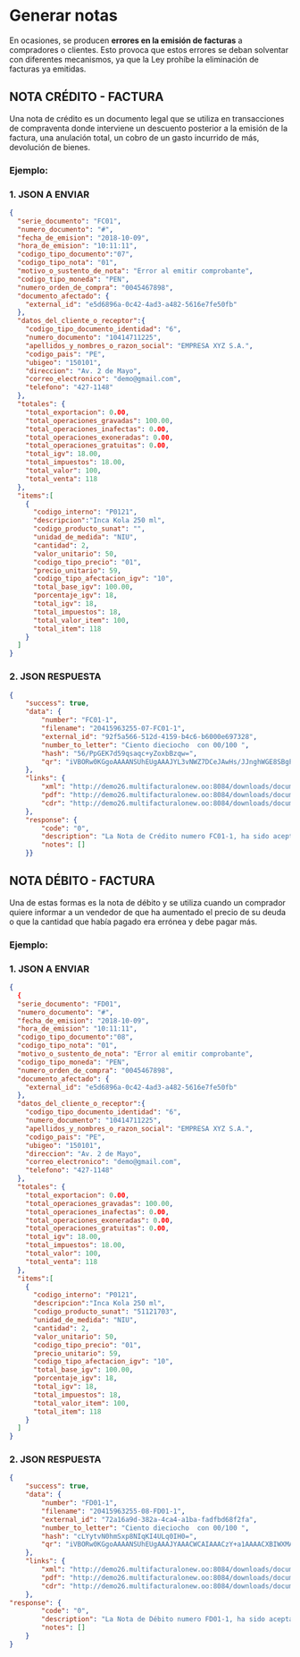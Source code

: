 # Generar notas

En ocasiones, se producen **errores en la emisión de facturas** a compradores o clientes. Esto provoca que estos errores se deban solventar con diferentes mecanismos, ya que la Ley prohíbe la eliminación de facturas ya emitidas.

## NOTA CRÉDITO - FACTURA

Una nota de crédito es un documento legal que se utiliza en transacciones de compraventa donde interviene un descuento posterior a la emisión de la factura, una anulación total, un cobro de un gasto incurrido de más, devolución de bienes.

### Ejemplo:

### 1. JSON A ENVIAR

```json
{
  "serie_documento": "FC01",
  "numero_documento": "#",
  "fecha_de_emision": "2018-10-09",
  "hora_de_emision": "10:11:11",
  "codigo_tipo_documento":"07",
  "codigo_tipo_nota": "01",
  "motivo_o_sustento_de_nota": "Error al emitir comprobante",
  "codigo_tipo_moneda": "PEN",
  "numero_orden_de_compra": "0045467898",
  "documento_afectado": {
    "external_id": "e5d6896a-0c42-4ad3-a482-5616e7fe50fb"
  }, 
  "datos_del_cliente_o_receptor":{
    "codigo_tipo_documento_identidad": "6",
    "numero_documento": "10414711225",
    "apellidos_y_nombres_o_razon_social": "EMPRESA XYZ S.A.",
    "codigo_pais": "PE",
    "ubigeo": "150101",
    "direccion": "Av. 2 de Mayo",
    "correo_electronico": "demo@gmail.com",
    "telefono": "427-1148"
  },
  "totales": {
    "total_exportacion": 0.00,
    "total_operaciones_gravadas": 100.00,
    "total_operaciones_inafectas": 0.00,
    "total_operaciones_exoneradas": 0.00,
    "total_operaciones_gratuitas": 0.00,
    "total_igv": 18.00,
    "total_impuestos": 18.00,
    "total_valor": 100,
    "total_venta": 118
  },
  "items":[
    {
      "codigo_interno": "P0121",
      "descripcion":"Inca Kola 250 ml",
      "codigo_producto_sunat": "", 
      "unidad_de_medida": "NIU",
      "cantidad": 2,
      "valor_unitario": 50,
      "codigo_tipo_precio": "01",
      "precio_unitario": 59,
      "codigo_tipo_afectacion_igv": "10",
      "total_base_igv": 100.00,
      "porcentaje_igv": 18,
      "total_igv": 18,
      "total_impuestos": 18,
      "total_valor_item": 100,
      "total_item": 118
    }
  ]
}
```

### 2. JSON RESPUESTA

```json
{
    "success": true,
    "data": {
        "number": "FC01-1",
        "filename": "20415963255-07-FC01-1",
        "external_id": "92f5a566-512d-4159-b4c6-b6000e697328",
        "number_to_letter": "Ciento dieciocho  con 00/100 ",
        "hash": "56/PpGEK7d59qsaqc+yZoxbBzqw=",
        "qr": "iVBORw0KGgoAAAANSUhEUgAAAJYL3vNWZ7DCeJAwHs/JJnghWGE8SBgPEsaDhPEgYTxIGA8SxoOE8SBhPEgYDxLGg4TxIGE8fwFHMbVs99tbGwAAAABJRU5ErkJggg=="
    },
    "links": {
        "xml": "http://demo26.multifacturalonew.oo:8084/downloads/document/xml/92f5a566-512d-4159-b4c6-b6000e697328",
        "pdf": "http://demo26.multifacturalonew.oo:8084/downloads/document/pdf/92f5a566-512d-4159-b4c6-b6000e697328",
        "cdr": "http://demo26.multifacturalonew.oo:8084/downloads/document/cdr/92f5a566-512d-4159-b4c6-b6000e697328"
    },
    "response": {
        "code": "0",
        "description": "La Nota de Crédito numero FC01-1, ha sido aceptada",
        "notes": []
    }}
```

## NOTA DÉBITO - FACTURA

Una de estas formas es la nota de débito y se utiliza cuando un comprador quiere informar a un vendedor de que ha aumentado el precio de su deuda o que la cantidad que había pagado era errónea y debe pagar más.

### Ejemplo:

### 1. JSON A ENVIAR

```json
{
  {
  "serie_documento": "FD01",
  "numero_documento": "#",
  "fecha_de_emision": "2018-10-09",
  "hora_de_emision": "10:11:11",
  "codigo_tipo_documento":"08",
  "codigo_tipo_nota": "01",
  "motivo_o_sustento_de_nota": "Error al emitir comprobante",
  "codigo_tipo_moneda": "PEN",
  "numero_orden_de_compra": "0045467898",
  "documento_afectado": {
    "external_id": "e5d6896a-0c42-4ad3-a482-5616e7fe50fb"
  }, 
  "datos_del_cliente_o_receptor":{
    "codigo_tipo_documento_identidad": "6",
    "numero_documento": "10414711225",
    "apellidos_y_nombres_o_razon_social": "EMPRESA XYZ S.A.",
    "codigo_pais": "PE",
    "ubigeo": "150101",
    "direccion": "Av. 2 de Mayo",
    "correo_electronico": "demo@gmail.com",
    "telefono": "427-1148"
  },
  "totales": {
    "total_exportacion": 0.00,
    "total_operaciones_gravadas": 100.00,
    "total_operaciones_inafectas": 0.00,
    "total_operaciones_exoneradas": 0.00,
    "total_operaciones_gratuitas": 0.00,
    "total_igv": 18.00,
    "total_impuestos": 18.00,
    "total_valor": 100,
    "total_venta": 118
  },
  "items":[
    {
      "codigo_interno": "P0121",
      "descripcion":"Inca Kola 250 ml",
      "codigo_producto_sunat": "51121703", 
      "unidad_de_medida": "NIU",
      "cantidad": 2,
      "valor_unitario": 50,
      "codigo_tipo_precio": "01",
      "precio_unitario": 59,
      "codigo_tipo_afectacion_igv": "10",
      "total_base_igv": 100.00,
      "porcentaje_igv": 18,
      "total_igv": 18,
      "total_impuestos": 18,
      "total_valor_item": 100,
      "total_item": 118
    }
  ]
}
```

### 2. JSON RESPUESTA

```json
{
    "success": true,
    "data": {
        "number": "FD01-1",
        "filename": "20415963255-08-FD01-1",
        "external_id": "72a16a9d-382a-4ca4-a1ba-fadfbd68f2fa",
        "number_to_letter": "Ciento dieciocho  con 00/100 ",
        "hash": "cLYytvN0hmSxp8NIqKI4ULq0IH0=",
        "qr": "iVBORw0KGgoAAAANSUhEUgAAAJYAAACWCAIAAACzY+a1AAAACXBIWXMAAA7EAAAOxAGVKw4bAAAEi0lEQVR4nO2d227jMAxEm0X//5U0RfcaBOzu4GLC9Af2BiLFcaDhPFcls0NLrDCeJAwHiSMBwnjQcJ4kDAeJIwHCeNBwniQMB4kjAcJ40HCeP4CPz+yVDvGghIAAAAASUVORK5CYII="
    },
    "links": {
        "xml": "http://demo26.multifacturalonew.oo:8084/downloads/document/xml/72a16a9d-382a-4ca4-a1ba-fadfbd68f2fa",
        "pdf": "http://demo26.multifacturalonew.oo:8084/downloads/document/pdf/72a16a9d-382a-4ca4-a1ba-fadfbd68f2fa",
        "cdr": "http://demo26.multifacturalonew.oo:8084/downloads/document/cdr/72a16a9d-382a-4ca4-a1ba-fadfbd68f2fa"
    },
"response": {
        "code": "0",
        "description": "La Nota de Débito numero FD01-1, ha sido aceptada",
        "notes": []
    }
} 
```
